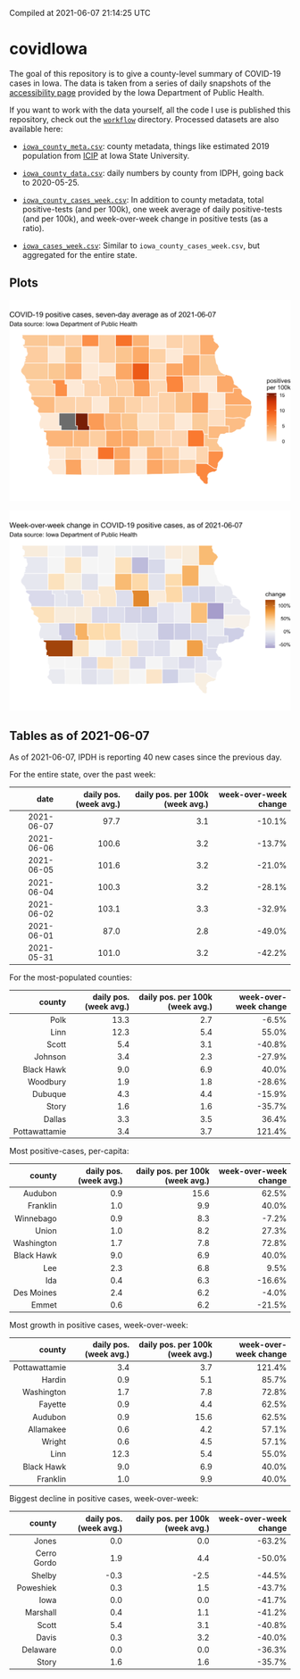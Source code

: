 Compiled at 2021-06-07 21:14:25 UTC

<!-- README.md is generated from README.Rmd. Please edit that file -->

# covidIowa

<!-- badges: start -->

<!-- badges: end -->

The goal of this repository is to give a county-level summary of
COVID-19 cases in Iowa. The data is taken from a series of daily
snapshots of the [accessibility
page](https://coronavirus.iowa.gov/pages/access) provided by the Iowa
Department of Public Health.

If you want to work with the data yourself, all the code I use is
published this repository, check out the [`workflow`](workflow)
directory. Processed datasets are also available here:

  - [`iowa_county_meta.csv`](https://raw.githubusercontent.com/ijlyttle/covidIowa/master/workflow/data/99-publish/iowa_county_meta.csv):
    county metadata, things like estimated 2019 population from
    [ICIP](https://www.icip.iastate.edu/tables/population/counties-estimates)
    at Iowa State University.

  - [`iowa_county_data.csv`](https://raw.githubusercontent.com/ijlyttle/covidIowa/master/workflow/data/99-publish/iowa_county_data.csv):
    daily numbers by county from IDPH, going back to 2020-05-25.

  - [`iowa_county_cases_week.csv`](https://raw.githubusercontent.com/ijlyttle/covidIowa/master/workflow/data/99-publish/iowa_county_data.csv):
    In addition to county metadata, total positive-tests (and per 100k),
    one week average of daily positive-tests (and per 100k), and
    week-over-week change in positive tests (as a ratio).

  - [`iowa_cases_week.csv`](https://raw.githubusercontent.com/ijlyttle/covidIowa/master/workflow/data/99-publish/iowa_cases_week.csv):
    Similar to `iowa_county_cases_week.csv`, but aggregated for the
    entire state.

## Plots

![](workflow/data/99-publish/iowa_cases.png)

![](workflow/data/99-publish/iowa_change.png)

## Tables as of 2021-06-07

As of 2021-06-07, IPDH is reporting 40 new cases since the previous day.

For the entire state, over the past week:

|       date | daily pos. (week avg.) | daily pos. per 100k (week avg.) | week-over-week change |
| ---------: | ---------------------: | ------------------------------: | --------------------: |
| 2021-06-07 |                   97.7 |                             3.1 |               \-10.1% |
| 2021-06-06 |                  100.6 |                             3.2 |               \-13.7% |
| 2021-06-05 |                  101.6 |                             3.2 |               \-21.0% |
| 2021-06-04 |                  100.3 |                             3.2 |               \-28.1% |
| 2021-06-02 |                  103.1 |                             3.3 |               \-32.9% |
| 2021-06-01 |                   87.0 |                             2.8 |               \-49.0% |
| 2021-05-31 |                  101.0 |                             3.2 |               \-42.2% |

For the most-populated counties:

|        county | daily pos. (week avg.) | daily pos. per 100k (week avg.) | week-over-week change |
| ------------: | ---------------------: | ------------------------------: | --------------------: |
|          Polk |                   13.3 |                             2.7 |                \-6.5% |
|          Linn |                   12.3 |                             5.4 |                 55.0% |
|         Scott |                    5.4 |                             3.1 |               \-40.8% |
|       Johnson |                    3.4 |                             2.3 |               \-27.9% |
|    Black Hawk |                    9.0 |                             6.9 |                 40.0% |
|      Woodbury |                    1.9 |                             1.8 |               \-28.6% |
|       Dubuque |                    4.3 |                             4.4 |               \-15.9% |
|         Story |                    1.6 |                             1.6 |               \-35.7% |
|        Dallas |                    3.3 |                             3.5 |                 36.4% |
| Pottawattamie |                    3.4 |                             3.7 |                121.4% |

Most positive-cases, per-capita:

|     county | daily pos. (week avg.) | daily pos. per 100k (week avg.) | week-over-week change |
| ---------: | ---------------------: | ------------------------------: | --------------------: |
|    Audubon |                    0.9 |                            15.6 |                 62.5% |
|   Franklin |                    1.0 |                             9.9 |                 40.0% |
|  Winnebago |                    0.9 |                             8.3 |                \-7.2% |
|      Union |                    1.0 |                             8.2 |                 27.3% |
| Washington |                    1.7 |                             7.8 |                 72.8% |
| Black Hawk |                    9.0 |                             6.9 |                 40.0% |
|        Lee |                    2.3 |                             6.8 |                  9.5% |
|        Ida |                    0.4 |                             6.3 |               \-16.6% |
| Des Moines |                    2.4 |                             6.2 |                \-4.0% |
|      Emmet |                    0.6 |                             6.2 |               \-21.5% |

Most growth in positive cases, week-over-week:

|        county | daily pos. (week avg.) | daily pos. per 100k (week avg.) | week-over-week change |
| ------------: | ---------------------: | ------------------------------: | --------------------: |
| Pottawattamie |                    3.4 |                             3.7 |                121.4% |
|        Hardin |                    0.9 |                             5.1 |                 85.7% |
|    Washington |                    1.7 |                             7.8 |                 72.8% |
|       Fayette |                    0.9 |                             4.4 |                 62.5% |
|       Audubon |                    0.9 |                            15.6 |                 62.5% |
|     Allamakee |                    0.6 |                             4.2 |                 57.1% |
|        Wright |                    0.6 |                             4.5 |                 57.1% |
|          Linn |                   12.3 |                             5.4 |                 55.0% |
|    Black Hawk |                    9.0 |                             6.9 |                 40.0% |
|      Franklin |                    1.0 |                             9.9 |                 40.0% |

Biggest decline in positive cases, week-over-week:

|      county | daily pos. (week avg.) | daily pos. per 100k (week avg.) | week-over-week change |
| ----------: | ---------------------: | ------------------------------: | --------------------: |
|       Jones |                    0.0 |                             0.0 |               \-63.2% |
| Cerro Gordo |                    1.9 |                             4.4 |               \-50.0% |
|      Shelby |                  \-0.3 |                           \-2.5 |               \-44.5% |
|   Poweshiek |                    0.3 |                             1.5 |               \-43.7% |
|        Iowa |                    0.0 |                             0.0 |               \-41.7% |
|    Marshall |                    0.4 |                             1.1 |               \-41.2% |
|       Scott |                    5.4 |                             3.1 |               \-40.8% |
|       Davis |                    0.3 |                             3.2 |               \-40.0% |
|    Delaware |                    0.0 |                             0.0 |               \-36.3% |
|       Story |                    1.6 |                             1.6 |               \-35.7% |

